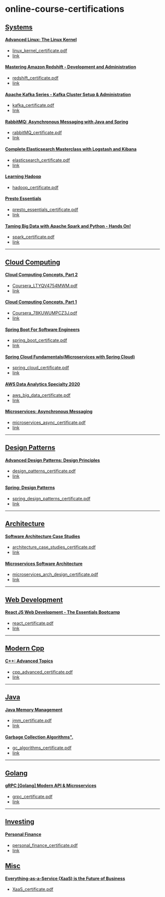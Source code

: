 # online-course-certifications

## <u>Systems</u>

#### [Advanced Linux: The Linux Kernel](https://www.linkedin.com/learning/advanced-linux-the-linux-kernel-2)
  - [linux_kernel_certificate.pdf](/linux_kernel_certificate.pdf)
  - [link](https://www.linkedin.com/posts/devanshdalal_linuxsystemadministration-linuxkernel-activity-6697731213857316864-aLoY)

#### [Mastering Amazon Redshift - Development and Administration](https://www.udemy.com/course/redshift-aws-amazon-development-administration-analytics-datawarehouse/)
  - [redshift_certificate.pdf](/redshift_certificate.pdf)
  - [link](https://udemy.com/certificate/UC-5d47d46d-00cc-4847-b0bf-0f78fc4cb9fa/)

#### [Apache Kafka Series - Kafka Cluster Setup & Administration](https://www.udemy.com/course/kafka-cluster-setup/)
  - [kafka_certificate.pdf](/kafka_certificate.pdf)
  - [link](https://udemy.com/certificate/UC-1b5597eb-8386-46d6-b70c-f6fe2f9ff53c)

#### [RabbitMQ: Asynchronous Messaging with Java and Spring](https://www.udemy.com/course/learn-rabbitmq-asynchronous-messaging-with-java-and-spring/)
  - [rabbitMQ_certificate.pdf](/rabbitMQ_certificate.pdf)
  - [link](https://udemy.com/certificate/UC-173690d5-558e-488a-89a0-e6639aef8b3b/)

#### [Complete Elasticsearch Masterclass with Logstash and Kibana](https://www.udemy.com/course/complete-elasticsearch-masterclass-with-kibana-and-logstash/)
  - [elasticsearch_certificate.pdf](/elasticsearch_certificate.pdf)
  - [link](https://udemy.com/certificate/UC-93710d6d-20f7-4a62-b971-f33f25397c44/)

#### [Learning Hadoop](https://www.linkedin.com/learning/learning-hadoop-2)
  - [hadoop_certificate.pdf](/hadoop_certificate.pdf)

#### [Presto Essentials](https://www.linkedin.com/learning/presto-essentials-data-science)
  - [presto_essentials_certificate.pdf](/presto_essentials_certificate.pdf)
  - [link](https://www.linkedin.com/posts/devanshdalal_databases-databasedevelopment-bigdata-activity-6697727371157614592-Kf0Z)

#### [Taming Big Data with Apache Spark and Python - Hands On!](https://www.udemy.com/course/taming-big-data-with-apache-spark-hands-on/)
  - [spark_certificate.pdf](/spark_certificate.pdf)
  - [link](https://udemy.com/certificate/UC-0ce2489a-c252-4f28-b478-be9a46482bd4/)

<HR>

## <u>Cloud Computing</u>

#### [Cloud Computing Concepts, Part 2](https://www.coursera.org/learn/cloud-computing)
  - [Coursera_LTYQV4754MWM.pdf](/Coursera_LTYQV4754MWM.pdf)
  - [link](https://www.coursera.org/account/accomplishments/certificate/LTYQV4754MWM)

#### [Cloud Computing Concepts, Part 1](https://www.coursera.org/learn/cloud-computing)
  - [Coursera_78KUWUMPCZ3J.pdf](/Coursera_78KUWUMPCZ3J.pdf)
  - [link](https://www.coursera.org/account/accomplishments/records/78KUWUMPCZ3J)

#### [Spring Boot For Software Engineers](https://www.udemy.com/course/spring-boot-for-software-engineers/)
  - [spring_boot_certificate.pdf](/spring_boot_certificate.pdf)
  - [link](https://udemy.com/certificate/UC-824dde34-bb44-4e30-8875-730f120f2583/)

#### [Spring Cloud Fundamentals(Microservices with Spring Cloud)](https://udemy.com/course/microservices-with-spring-cloud)
  - [spring_cloud_certificate.pdf](/spring_cloud_certificate.pdf)
  - [link](https://udemy.com/certificate/UC-551be86e-f601-4698-9709-829a680f4b32/)

#### [AWS Data Analytics Specialty 2020](https://www.udemy.com/course/aws-big-data/)
  - [aws_big_data_certificate.pdf](/aws_big_data_certificate.pdf)
  - [link](https://udemy.com/certificate/UC-1b034964-a2a7-4222-a928-e40a710cf899/)

#### [Microservices: Asynchronous Messaging](https://www.linkedin.com/learning/microservices-asynchronous-messaging)
  - [microservices_async_certificate.pdf](/microservices_async_certificate.pdf)
  - [link](https://udemy.com/certificate/UC-1b034964-a2a7-4222-a928-e40a710cf899/)

<HR>


## <u>Design Patterns</u>

#### [Advanced Design Patterns: Design Principles](https://www.linkedin.com/learning/advanced-design-patterns-design-principles)
  - [design_patterns_certificate.pdf](/design_patterns_certificate.pdf)
  - [link](https://www.linkedin.com/posts/devanshdalal_objectorienteddesign-designprinciples-activity-6697731845162987520-Qeg2)

#### [Spring: Design Patterns](https://www.linkedin.com/learning/spring-design-patterns)
  - [spring_design_patterns_certificate.pdf](/spring_design_patterns_certificate.pdf)
  - [link](https://www.linkedin.com/posts/devanshdalal_springframework-backendwebdevelopment-java-activity-6697732740139376640-ULdL)


<HR>

## <u>Architecture</u>

#### [Software Architecture Case Studies](https://udemy.com/course/software-architecture-case-studies)
  - [architecture_case_studies_certificate.pdf](/architecture_case_studies_certificate.pdf)
  - [link](https://udemy.com/certificate/UC-f9cb699e-19dc-4edc-a7d6-d078d88dda2d)

#### [Microservices Software Architecture](https://udemy.com/course/microservices-software-architecture-patterns-and-techniques)
  - [microservices_arch_design_certificate.pdf](/microservices_arch_design_certificate.pdf)
  - [link](https://udemy.com/certificate/UC-527fc6d4-8f69-4a7f-a45d-39f534c0e288/)

<HR>

## <u>Web Development</u>

#### [React JS Web Development - The Essentials Bootcamp](https://udemy.com/course/react-js-and-redux-mastering-web-apps)
  - [react_certificate.pdf](/react_certificate.pdf)
  - [link](https://www.udemy.com/certificate/UC-3b8e9672-ddd3-418c-9e31-f75ff27e5241)

<HR>

## <u>Modern Cpp</u>

#### [C++: Advanced Topics](https://www.linkedin.com/learning/c-plus-plus-advanced-topics)
  - [cpp_advanced_certificate.pdf](/cpp_advanced_certificate.pdf)
  - [link](https://www.linkedin.com/posts/devanshdalal_c-activity-6697733466949349376-mQC0)

<HR>

## <u>Java</u>

#### [Java Memory Management](https://www.udemy.com/course/java-memory-management/)
  - [jmm_certificate.pdf](/jmm_certificate.pdf)
  - [link](https://udemy.com/certificate/UC-c4007f71-f9f3-4ae9-9907-2f266bc6fabc)

#### [Garbage Collection Algorithms".](https://udemy.com/course/essentials-of-garbage-collectors)
  - [gc_algorithms_certificate.pdf](/gc_algorithms_certificate.pdf)
  - [link](https://www.udemy.com/certificate/UC-1d60a908-5215-477c-af21-8355a9a20604)

<HR>

## <u>Golang</u>

#### [gRPC [Golang] Modern API & Microservices](https://www.udemy.com/course/grpc-golang/)
  - [grpc_certificate.pdf](/grpc_certificate.pdf)
  - [link](https://udemy.com/certificate/UC-ead312b5-48fe-4ad2-9417-12808e90f44b/)

<HR>
  

## <u>Investing</u>

#### [Personal Finance](https://www.udemy.com/course/acorns-guide-to-personal-finance/)
  - [personal_finance_certificate.pdf](/personal_finance_certificate.pdf)
  - [link](https://udemy.com/certificate/UC-c61eb7c2-d4b6-4838-b5e9-56bb53abe5b3/)


## <u>Misc</u>

#### [Everything-as-a-Service (XaaS) is the Future of Business](https://www.linkedin.com/learning/everything-as-a-service-xaas-is-the-future-of-business)
  - [XaaS_certificate.pdf](/XaaS_certificate.pdf)
